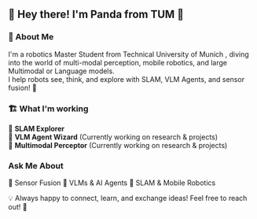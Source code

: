 ## 🐼 Hey there! I'm Panda from TUM 👋  

### 🚀 About Me  
I'm a robotics Master Student from Technical University of Munich , diving into the world of multi-modal perception, mobile robotics, and large Multimodal or Language models.  
I help robots see, think, and explore with SLAM, VLM Agents, and sensor fusion! 🤖  

### 🏗️ What I'm working
🔹 **SLAM Explorer**    
🔹 **VLM Agent Wizard**   (Currently working on research & projects)  
🔹 **Multimodal Perceptor**   (Currently working on research & projects)  
  
###  Ask Me About  
📡 Sensor Fusion 🧠 VLMs & AI Agents 🚀 SLAM & Mobile Robotics  

💡 Always happy to connect, learn, and exchange ideas! Feel free to reach out! 🤝 
